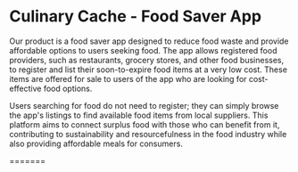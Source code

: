 
# Culinary Cache - Food Saver App



Our product is a food saver app designed to reduce food waste and provide affordable options to users seeking food. The app allows registered food providers, such as restaurants, grocery stores, and other food businesses, to register and list their soon-to-expire food items at a very low cost. These items are offered for sale to users of the app who are looking for cost-effective food options. 

Users searching for food do not need to register; they can simply browse the app's listings to find available food items from local suppliers. This platform aims to connect surplus food with those who can benefit from it, contributing to sustainability and resourcefulness in the food industry while also providing affordable meals for consumers.

=======

